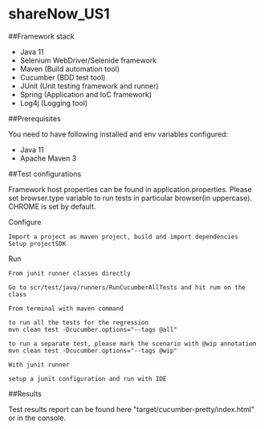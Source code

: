 # shareNow_US1

##Framework stack

* Java 11
* Selenium WebDriver/Selenide framework
* Maven (Build automation tool)
* Cucumber (BDD test tool)
* JUnit (Unit testing framework and runner)
* Spring (Application and IoC framework)
* Log4j (Logging tool)

##Prerequisites

You need to have following installed and env variables configured:

* Java 11
* Apache Maven 3

##Test configurations

Framework host properties can be found in application.properties. Please set browser.type variable to run tests in particular browser(in uppercase). CHROME is set by default. 

Configure

```
Import a project as maven project, build and import dependencies
Setup projectSDK
```
Run

```
From junit runner classes directly

Go to scr/test/java/runners/RunCucumberAllTests and hit rum on the class
```

```
From terminal with maven command

to run all the tests for the regression
mvn clean test -Dcucumber.options="--tags @all"

to run a separate test, please mark the scenario with @wip annotation
mvn clean test -Dcucumber.options="--tags @wip"
```

```
With junit runner

setup a junit configuration and run with IDE 
```


##Results

Test results report can be found here "target/cucumber-pretty/index.html" or in the console.